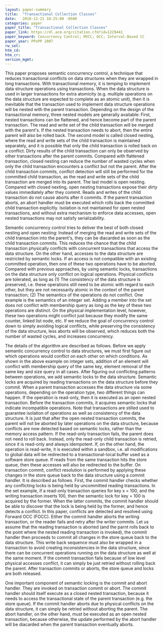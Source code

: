 ```yaml
---
layout: paper-summary
title:  "Transactional Collection Classes"
date:   2018-12-21 18:25:00 -0500
categories: paper
paper_title: "Transactional Collection Classes"
paper_link: https://dl.acm.org/citation.cfm?id=1229441
paper_keyword: Concurrency Control; MVCC; OCC; Interval-Based CC
paper_year: PPoPP 2007
rw_set: 
htm_cd: 
htm_cr: 
version_mgmt: 
---
```


This paper proposes semantic concurrency control, a technique that reduces transactional conflicts on data structures when
they are wrapped in long transactions. With transactional memory, it is temping to implement data structure operations using 
transactions. When the data structure is used in larger transactions for extra atomicity (e.g. multiple operations on the 
data structure are expected to complete as an atomic unit), then it is inevitable that the transaction used to implement 
data structure operations will be nested with the parent transaction. Depending on the design of the transactional memory, three
nested models are generally available: First, nested transactions can be flattened, and hence become part of the parent 
transaction. The read and write set of the child transaction will be merged with the parent's. If the nested transaction 
needs to abort, then the entire parent will also be rolled back. The second model is called closed nesting, where the 
read and write sets of the child transaction is maintained separately, and it is possible that only the child transaction
is rolled back on a conflict. Dirty results of the child transaction can only be observed by other transactions after the 
parent commits. Compared with flattened transaction, closed nesting can reduce the number of wasted cycles
when only the child transaction encounters a conflict but not the parent. After the child transaction commits, conflict 
detection will still be performed for the committed child transaction, as the read and write sets of the child transaction
are merged into its parent. The last model is open nesting. Compared with closed nexting, open nesting transactions
expose their dirty values immediately after they commit. Reads and writes of the child transaction do not cause aborts
after it commits. If the parent transaction aborts, an abort handler must be executed which rolls back the committed
child transaction explicitly. Isolation is not maintained for open nested transactions, and without extra mechanism to 
enforce data accesses, open nested transactions may not satisfy serializability.

Semantic concurrency control tries to deliver the best of both closed nesting and open nesting: Instead of merging the 
read and write sets of the child transaction into the parent's, they can be diacarded as soon as the child 
transaction commits. This reduces the chance that the child transaction physically conflicts with concurrent transactions 
that access the data structure. On the other hand, accesses to the data structure are restricted by semantic locks. 
If an access is not compatible with an existing committed operation, then one of these two operations have to be aborted.
Compared with previous approaches, by using semantic locks, transactions on the data structure only conflict on 
logical operations. Physical conflicts are tolerated, as long as (1) The consistency of the data structure is preserved,
i.e. these operations still need to be atomic with regard to each other, but they are not necessarily atomic in the 
context of the parent transaction; (2) The semantics of the operations do not conflict. One example is the semantics of 
an integer set. Adding a member into the set does not conflict with membership query as long as the key of these two
operations are distinct. On the physical implementation level, however, these two operations might conflict just
because they modify the same counter, linked list node, etc. If we reduce the goal of concurrency control down to simply 
avoiding logical conflicts, while preserving the consistency of the data structure, less aborts will be observed, which
reduces both the number of wasted cycles, and increases concurrency.

The details of the algorithm are described as follows. Before we apply semantic concurrency control to data structures, we 
must first figure out which operations would conflict on each other on which conditions. As shown in the above example
on integer sets, addition of an element will conflict with membership query of the same key, element removal of the same key 
and size query in all cases. After figuring out conflicting patterns between operations, we add semantic locks to
the data structure. Semantic locks are acquired by reading transactions on the data structure before they commit.
When a parent transaction accesses the data structure via some operations, depending on the operation type, two different 
things can happen. If the operation is read-only, then it is executed as an open nested transaction. Before the transaction
commits, it acquires semantic locks that indicate incompatible operations. Note that transactions are stilled used 
to guarantee isolation of operations as well as consistency of the data structure. It is just that after the open nested
transaction commits, the parent will not be aborted by later operations on the data structure, because conflicts are 
now detected based on semantic locks, rather than the memory access pattern. If the read-only transaction fails, the parent
does not need to roll back. Instead, only the read-only child transaction is retried, since it is read-only and always 
idempotent. If, on the other hand, the operation is read-write, it is executed within a sandbox, i.e. all modifications 
to global data will be redirected to a transactional-local buffer used as a software store queue. If reads from the 
same transaction hits the store queue, then these accesses will also be redirected to the buffer. On transaction commit,
conflict resolution is performed by applying these changes in the store queue back to the data structure using a 
commit handler. It is described as follows. First, the commit handler checks whether any conflicting locks is being held
by uncommitted reading transactions. In the set example, if a read-only transaction queries for key x = 100, and the writing
transaction inserts 100, then the semantic lock for key = 100 is acquired by the former. When the latter commits,
the commit handler should be able to discover that the lock is being held by the former, and hence detects a conflict.
In this paper, conflicts are detected and resolved using Forward OCC (FOCC). Either the commit handler aborts the 
writing transaction, or the reader fails and retry after the writer commits. Let us assume that the reading transaction
is aborted (and the parnt rolls back to the point where the nested reading transaction is invoked), the commit handler
then proceeds to commit all changes in the store queue back to the data structure. This write back sequence must also be 
wrapped in a transaction to avoid creating inconsistencies in the data structure, since there can be concurrent 
operations running on the data structure as well at the same moment. If the commit transaction fails because of 
low level physical accesses conflict, it can simply be just retried without rolling back the parent. After transaction commits
or aborts, the store queue and locks are both released.

One important component of semantic locking is the commit and abort handler. They are invoked on transaction commit or abort.
The commit handler should itself execute as a closed nested transaction, because it needs to access the transactional state
of the parent transaction (e.g. the store queue). If the commit handler aborts due to physical conflicts on the data structure,
it can simply be retried without aborting the parent. The abort handler, on the other hand, must be executed as an open nested
transaction, because otherwise, the update performed by the abort handler will be diacarded when the parent transaction eventually 
aborts.